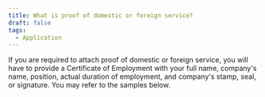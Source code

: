 ```yaml
---
title: What is proof of domestic or foreign service?
draft: false
tags:
  - Application
---
```

If you are required to attach proof of domestic or foreign service, you will have to provide a Certificate of Employment with your full name, company's name, position, actual duration of employment, and company's stamp, seal, or signature. You may refer to the samples below.